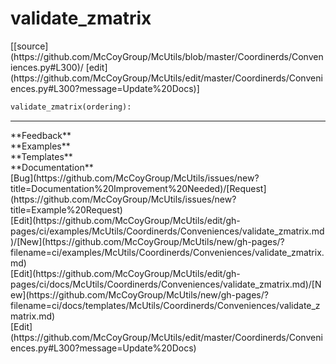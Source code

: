 # <a id="McUtils.Coordinerds.Conveniences.validate_zmatrix">validate_zmatrix</a>
<div class="docs-source-link" markdown="1">
[[source](https://github.com/McCoyGroup/McUtils/blob/master/Coordinerds/Conveniences.py#L300)/
[edit](https://github.com/McCoyGroup/McUtils/edit/master/Coordinerds/Conveniences.py#L300?message=Update%20Docs)]
</div>

```python
validate_zmatrix(ordering): 
```













---


<div markdown="1" class="text-secondary">
<div class="container">
  <div class="row">
   <div class="col" markdown="1">
**Feedback**   
</div>
   <div class="col" markdown="1">
**Examples**   
</div>
   <div class="col" markdown="1">
**Templates**   
</div>
   <div class="col" markdown="1">
**Documentation**   
</div>
   <div class="col" markdown="1">
   
</div>
   <div class="col" markdown="1">
   
</div>
   <div class="col" markdown="1">
   
</div>
</div>
  <div class="row">
   <div class="col" markdown="1">
[Bug](https://github.com/McCoyGroup/McUtils/issues/new?title=Documentation%20Improvement%20Needed)/[Request](https://github.com/McCoyGroup/McUtils/issues/new?title=Example%20Request)   
</div>
   <div class="col" markdown="1">
[Edit](https://github.com/McCoyGroup/McUtils/edit/gh-pages/ci/examples/McUtils/Coordinerds/Conveniences/validate_zmatrix.md)/[New](https://github.com/McCoyGroup/McUtils/new/gh-pages/?filename=ci/examples/McUtils/Coordinerds/Conveniences/validate_zmatrix.md)   
</div>
   <div class="col" markdown="1">
[Edit](https://github.com/McCoyGroup/McUtils/edit/gh-pages/ci/docs/McUtils/Coordinerds/Conveniences/validate_zmatrix.md)/[New](https://github.com/McCoyGroup/McUtils/new/gh-pages/?filename=ci/docs/templates/McUtils/Coordinerds/Conveniences/validate_zmatrix.md)   
</div>
   <div class="col" markdown="1">
[Edit](https://github.com/McCoyGroup/McUtils/edit/master/Coordinerds/Conveniences.py#L300?message=Update%20Docs)   
</div>
   <div class="col" markdown="1">
   
</div>
   <div class="col" markdown="1">
   
</div>
   <div class="col" markdown="1">
   
</div>
</div>
</div>
</div>